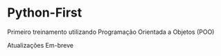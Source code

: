 # Python-First
Primeiro treinamento utilizando Programação Orientada a Objetos (POO)

Atualizações Em-breve

